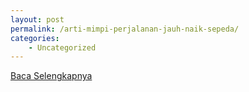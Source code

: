 ```yaml
---
layout: post
permalink: /arti-mimpi-perjalanan-jauh-naik-sepeda/
categories:
    - Uncategorized
---
```


[Baca Selengkapnya](/07)